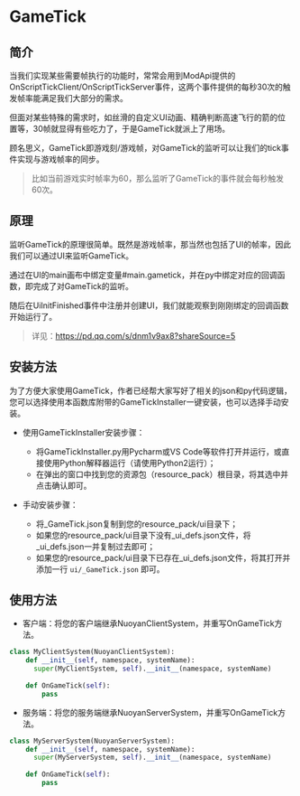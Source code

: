 # GameTick

## 简介

当我们实现某些需要帧执行的功能时，常常会用到ModApi提供的OnScriptTickClient/OnScriptTickServer事件，这两个事件提供的每秒30次的触发帧率能满足我们大部分的需求。  

但面对某些特殊的需求时，如丝滑的自定义UI动画、精确判断高速飞行的箭的位置等，30帧就显得有些吃力了，于是GameTick就派上了用场。  

顾名思义，GameTick即游戏刻/游戏帧，对GameTick的监听可以让我们的tick事件实现与游戏帧率的同步。  

> 比如当前游戏实时帧率为60，那么监听了GameTick的事件就会每秒触发60次。

## 原理

监听GameTick的原理很简单。既然是游戏帧率，那当然也包括了UI的帧率，因此我们可以通过UI来监听GameTick。  

通过在UI的main画布中绑定变量#main.gametick，并在py中绑定对应的回调函数，即完成了对GameTick的监听。 

随后在UiInitFinished事件中注册并创建UI，我们就能观察到刚刚绑定的回调函数开始运行了。  
> 详见：https://pd.qq.com/s/dnm1v9ax8?shareSource=5

## 安装方法

为了方便大家使用GameTick，作者已经帮大家写好了相关的json和py代码逻辑，您可以选择使用本函数库附带的GameTickInstaller一键安装，也可以选择手动安装。
- 使用GameTickInstaller安装步骤：  
  - 将GameTickInstaller.py用Pycharm或VS Code等软件打开并运行，或直接使用Python解释器运行（请使用Python2运行）；  
  - 在弹出的窗口中找到您的资源包（resource_pack）根目录，将其选中并点击确认即可。


- 手动安装步骤：  
  - 将_GameTick.json复制到您的resource_pack/ui目录下；  
  - 如果您的resource_pack/ui目录下没有_ui_defs.json文件，将_ui_defs.json一并复制过去即可；  
  - 如果您的resource_pack/ui目录下已存在_ui_defs.json文件，将其打开并添加一行 `ui/_GameTick.json` 即可。

## 使用方法

- 客户端：将您的客户端继承NuoyanClientSystem，并重写OnGameTick方法。
```python
class MyClientSystem(NuoyanClientSystem):
    def __init__(self, namespace, systemName):
      super(MyClientSystem, self).__init__(namespace, systemName)
        
    def OnGameTick(self):
        pass
```
- 服务端：将您的服务端继承NuoyanServerSystem，并重写OnGameTick方法。
```python
class MyServerSystem(NuoyanServerSystem):
    def __init__(self, namespace, systemName):
      super(MyServerSystem, self).__init__(namespace, systemName)
        
    def OnGameTick(self):
        pass
```